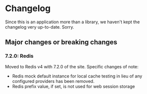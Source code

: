 # Changelog

Since this is an application more than a library, we haven't kept the changelog very up-to-date. Sorry.

## Major changes or breaking changes

### 7.2.0: Redis

Moved to Redis v4 with 7.2.0 of the site. Specific changes of note:

- Redis mock default instance for local cache testing in lieu of any configured providers has been removed.
- Redis prefix value, if set, is not used for web session storage
